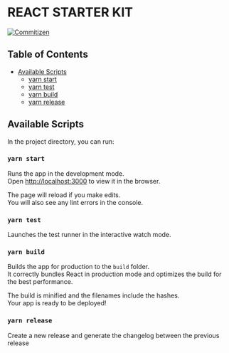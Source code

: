 # REACT STARTER KIT

[![Commitizen](https://img.shields.io/badge/commitizen-friendly-brightgreen.svg)](http://commitizen.github.io/cz-cli/)

## Table of Contents

- [Available Scripts](#available-scripts)
  - [yarn start](#yarn-start)
  - [yarn test](#yarn-test)
  - [yarn build](#yarn-build)
  - [yarn release](#yarn-release)


## Available Scripts

In the project directory, you can run:

### `yarn start`

Runs the app in the development mode.<br>
Open [http://localhost:3000](http://localhost:3000) to view it in the browser.

The page will reload if you make edits.<br>
You will also see any lint errors in the console.

### `yarn test`

Launches the test runner in the interactive watch mode.<br>

### `yarn build`

Builds the app for production to the `build` folder.<br>
It correctly bundles React in production mode and optimizes the build for the best performance.

The build is minified and the filenames include the hashes.<br>
Your app is ready to be deployed!

### `yarn release`

Create a new release and generate the changelog between the previous release

